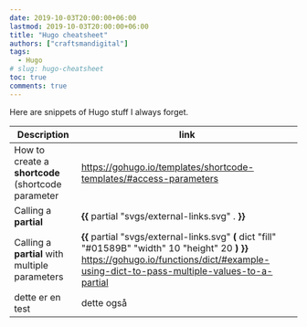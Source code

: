 ```yaml
---
date: 2019-10-03T20:00:00+06:00
lastmod: 2019-10-03T20:00:00+06:00
title: "Hugo cheatsheet"
authors: ["craftsmandigital"]
tags:
  - Hugo
# slug: hugo-cheatsheet
toc: true
comments: true
---
```


Here are snippets of Hugo stuff I always forget.





| Description                                        | link                                                         |
| -------------------------------------------------- | ------------------------------------------------------------ |
| How to create a **shortcode** (shortcode parameter | https://gohugo.io/templates/shortcode-templates/#access-parameters |
| Calling a **partial**                              | **{{** partial "svgs/external-links.svg" . **}}**            |
| Calling a **partial** with multiple parameters     | **{{** partial "svgs/external-links.svg" **(** dict "fill" "#01589B" "width" 10 "height" 20 **)** **}}**  https://gohugo.io/functions/dict/#example-using-dict-to-pass-multiple-values-to-a-partial |
|                                 dette er en test                   |                                  dette også                            |



<!--stackedit_data:
eyJwcm9wZXJ0aWVzIjoidGl0bGU6IHRlc3QgdGl0bGVcbmF1dG
hvcjogdGVzdCBhdXRob3JcbnRhZ3M6ICd0ZXN0LGhlc3QscGVz
dCdcbnN0YXR1czogZHJhZnRcbmRhdGU6ICcyMDE5LTEwLTAzJ1
xuZXh0ZW5zaW9uczpcbiAgcHJlc2V0OiBnZm1cbiIsImhpc3Rv
cnkiOlszNTQyNDU2NTQsODAyNzYyMTUzLDQ3MjYxNjMxN119
-->